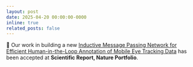 ```yaml
---
layout: post
date: 2025-04-20 00:00:00-0000
inline: true
related_posts: false
---
```


🎉 Our work in building a new [Inductive Message Passing Network for Efficient Human-in-the-Loop Annotation of Mobile Eye Tracking Data](https://www.nature.com/articles/s41598-025-94593-y) has been accepted at **Scientific Report, Nature Portfolio**. 

